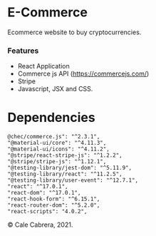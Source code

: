# E-Commerce

Ecommerce website to buy cryptocurrencies.

### Features

-   React Application
-   Commerce js API (https://commercejs.com/)
-   Stripe
-   Javascript, JSX and CSS.

# Dependencies

    @chec/commerce.js": "^2.3.1",
    "@material-ui/core": "^4.11.3",
    "@material-ui/icons": "^4.11.2",
    "@stripe/react-stripe-js": "^1.2.2",
    "@stripe/stripe-js": "^1.12.1",
    "@testing-library/jest-dom": "^5.11.9",
    "@testing-library/react": "^11.2.5",
    "@testing-library/user-event": "^12.7.1",
    "react": "^17.0.1",
    "react-dom": "^17.0.1",
    "react-hook-form": "^6.15.1",
    "react-router-dom": "^5.2.0",
    "react-scripts": "4.0.2",

&copy; Cale Cabrera, 2021.
